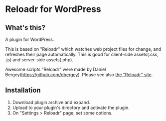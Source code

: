 # Reloadr for WordPress

## What's this?

A plugin for WordPress.

This is based on "Reloadr" which watches web project files for change, and refreshes their page automatically. This is good for client-side assets(.css, .js) and server-side assets(.php). 

Awesome scripts "Reloadr" were made by Daniel Bergey(https://github.com/dbergey). Please see also [the "Reloadr" site](https://github.com/dbergey/Reloadr).

## Installation

1. Download plugin archive and expand.
2. Upload to your plugin's directory and activate the plugin.
3. On "Settings > Reloadr" page, set some options.

